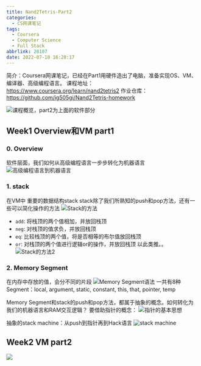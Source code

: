 ```yaml
---
title: Nand2Tetris-Part2
categories:
  - CS网课笔记
tags:
  - Coursera
  - Computer Science
  - Full Stack
abbrlink: 28107
date: 2022-07-10 16:28:17
---
```


简介：Coursera网课笔记，已经在Part1用硬件造出了电脑，准备实现OS、VM、编译器、高级编程语言。
课程地址：https://www.coursera.org/learn/nand2tetris2
作业仓库：https://github.com/ig505gi/Nand2Tetris-homework

![课程概览，part2为上面的软件部分](week1/overview.png)
<!-- more -->

## Week1 Overview和VM part1
### 0. Overview
软件层面，我们如何从高级编程语言一步步转化为机器语言
![高级编程语言到机器语言](week1/从高级到低级.png)


### 1. stack
在VM中 重要的数据结构stack
stack除了我们所熟知的push和pop方法，还有一些可以简化操作的方法
![Stack的方法](week1/stack-function.png)
* `add`: 将栈顶的两个值相加，并放回栈顶
* `neg`: 对栈顶的值求负，并放回栈顶
* `eq`: 比较栈顶的两个值，将是否相等的布尔值放回栈顶
* `or`: 对栈顶的两个值进行逻辑or的操作，并放回栈顶
以此类推。。
![Stack的方法2](week1/stack-function2.png)

### 2. Memory Segment
在内存中存放的值，会分不同的片段
![Memory Segment语法](week1/memory-segment.png)
一共有8种Segment：local, argument, static, constant, this, that, pointer, temp

Memory Segment和stack的push和pop方法，都属于抽象的概念。如何转化为我们的机器语言和RAM交互逻辑？
要借助指针的概念：
![指针的基本思想](week1/pointer.png)

抽象的stack machine：从push到指针再到Hack语言
![stack machine](week1/stack-machine.png)

## Week2 VM part2

![](week1/)